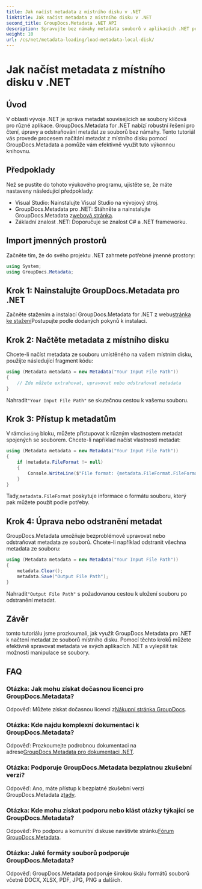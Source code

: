 ```yaml
---
title: Jak načíst metadata z místního disku v .NET
linktitle: Jak načíst metadata z místního disku v .NET
second_title: GroupDocs.Metadata .NET API
description: Spravujte bez námahy metadata souborů v aplikacích .NET pomocí GroupDocs.Metadata pro vylepšené možnosti manipulace se soubory.
weight: 10
url: /cs/net/metadata-loading/load-metadata-local-disk/
---
```


# Jak načíst metadata z místního disku v .NET

## Úvod
V oblasti vývoje .NET je správa metadat souvisejících se soubory klíčová pro různé aplikace. GroupDocs.Metadata for .NET nabízí robustní řešení pro čtení, úpravy a odstraňování metadat ze souborů bez námahy. Tento tutoriál vás provede procesem načítání metadat z místního disku pomocí GroupDocs.Metadata a pomůže vám efektivně využít tuto výkonnou knihovnu.
## Předpoklady
Než se pustíte do tohoto výukového programu, ujistěte se, že máte nastaveny následující předpoklady:
- Visual Studio: Nainstalujte Visual Studio na vývojový stroj.
-  GroupDocs.Metadata pro .NET: Stáhněte a nainstalujte GroupDocs.Metadata z[webová stránka](https://releases.groupdocs.com/metadata/net/).
- Základní znalost .NET: Doporučuje se znalost C# a .NET frameworku.

## Import jmenných prostorů
Začněte tím, že do svého projektu .NET zahrnete potřebné jmenné prostory:
```csharp
using System;
using GroupDocs.Metadata;
```
## Krok 1: Nainstalujte GroupDocs.Metadata pro .NET
 Začněte stažením a instalací GroupDocs.Metadata for .NET z webu[stránka ke stažení](https://releases.groupdocs.com/metadata/net/)Postupujte podle dodaných pokynů k instalaci.
## Krok 2: Načtěte metadata z místního disku
Chcete-li načíst metadata ze souboru umístěného na vašem místním disku, použijte následující fragment kódu:
```csharp
using (Metadata metadata = new Metadata("Your Input File Path"))
{
    // Zde můžete extrahovat, upravovat nebo odstraňovat metadata
}
```
 Nahradit`"Your Input File Path"` se skutečnou cestou k vašemu souboru.
## Krok 3: Přístup k metadatům
 V rámci`using` bloku, můžete přistupovat k různým vlastnostem metadat spojených se souborem. Chcete-li například načíst vlastnosti metadat:
```csharp
using (Metadata metadata = new Metadata("Your Input File Path"))
{
    if (metadata.FileFormat != null)
    {
        Console.WriteLine($"File format: {metadata.FileFormat.FileFormatType}");
    }
}
```
 Tady,`metadata.FileFormat` poskytuje informace o formátu souboru, který pak můžete použít podle potřeby.
## Krok 4: Úprava nebo odstranění metadat
GroupDocs.Metadata umožňuje bezproblémově upravovat nebo odstraňovat metadata ze souborů. Chcete-li například odstranit všechna metadata ze souboru:
```csharp
using (Metadata metadata = new Metadata("Your Input File Path"))
{
    metadata.Clear();
    metadata.Save("Output File Path");
}
```
 Nahradit`"Output File Path"` s požadovanou cestou k uložení souboru po odstranění metadat.

## Závěr
tomto tutoriálu jsme prozkoumali, jak využít GroupDocs.Metadata pro .NET k načtení metadat ze souborů místního disku. Pomocí těchto kroků můžete efektivně spravovat metadata ve svých aplikacích .NET a vylepšit tak možnosti manipulace se soubory.

## FAQ
### Otázka: Jak mohu získat dočasnou licenci pro GroupDocs.Metadata?
 Odpověď: Můžete získat dočasnou licenci z[Nákupní stránka GroupDocs](https://purchase.groupdocs.com/temporary-license/).
### Otázka: Kde najdu komplexní dokumentaci k GroupDocs.Metadata?
 Odpověď: Prozkoumejte podrobnou dokumentaci na adrese[GroupDocs.Metadata pro dokumentaci .NET](https://tutorials.groupdocs.com/metadata/net/).
### Otázka: Podporuje GroupDocs.Metadata bezplatnou zkušební verzi?
 Odpověď: Ano, máte přístup k bezplatné zkušební verzi GroupDocs.Metadata z[tady](https://releases.groupdocs.com/).
### Otázka: Kde mohu získat podporu nebo klást otázky týkající se GroupDocs.Metadata?
 Odpověď: Pro podporu a komunitní diskuse navštivte stránku[Fórum GroupDocs.Metadata](https://forum.groupdocs.com/c/metadata/14).
### Otázka: Jaké formáty souborů podporuje GroupDocs.Metadata?
Odpověď: GroupDocs.Metadata podporuje širokou škálu formátů souborů včetně DOCX, XLSX, PDF, JPG, PNG a dalších.